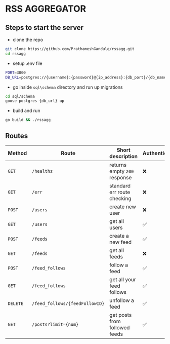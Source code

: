 # RSS AGGREGATOR
## Steps to start the server
- clone the repo
```bash
git clone https://github.com/PrathameshGandule/rssagg.git
cd rssagg
```
- setup .env file
```bash
PORT=3000
DB_URL=postgres://{username}:{password}@{ip_address}:{db_port}/{db_name}?sslmode=disable
```
- go inside `sql\schema` directory and run up migrations
```bash
cd sql/schema
goose postgres {db_url} up
```
- build and run
```bash
go build && ./rssagg
```
## Routes
|Method   |Route                           |Short description             |Authenticated|
|---------|--------------------------------|------------------------------|-------------|
| `GET`   | `/healthz`                     |returns empty `200` response  |:x: 
| `GET`   | `/err`                         |standard err route checking   |:x:
| `POST`  | `/users`                       |create new user               |:x:
| `GET`   | `/users`                       |get all users                 |:white_check_mark:
| `POST`  | `/feeds`                       |create a new feed             |:white_check_mark:
| `GET`   | `/feeds`                       |get all feeds                 |:x:
| `POST`  | `/feed_follows`                |follow a feed                 |:white_check_mark:
| `GET`   | `/feed_follows`                |get all your feed follows     |:white_check_mark:
| `DELETE`| `/feed_follows/{feedFollowID}` |unfollow a feed               |:white_check_mark:
| `GET`   | `/posts?limit={num}`           |get posts from followed feeds |:white_check_mark:
